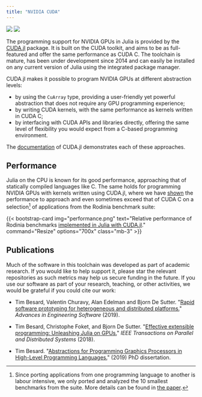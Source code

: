 ```yaml
---
title: "NVIDIA CUDA"
---
```


[![][docs-latest-img]][docs-latest-url] [![][github-stars-img]][github-stars-url]

[docs-latest-img]: https://img.shields.io/badge/docs-latest-blue.svg
[docs-latest-url]: https://juliagpu.gitlab.io/CUDA.jl/

[github-stars-img]: https://img.shields.io/github/stars/JuliaGPU/CUDA.jl?style=social
[github-stars-url]: https://github.com/JuliaGPU/CUDA.jl

The programming support for NVIDIA GPUs in Julia is provided by the
[CUDA.jl](https://github.com/JuliaGPU/CUDA.jl) package. It is built on the CUDA toolkit, and
aims to be as full-featured and offer the same performance as CUDA C. The toolchain is
mature, has been under development since 2014 and can easily be installed on any current
version of Julia using the integrated package manager.

CUDA.jl makes it possible to program NVIDIA GPUs at different abstraction levels:

- by using the `CuArray` type, providing a user-friendly yet powerful abstraction that does
  not require any GPU programming experience;
- by writing CUDA kernels, with the same performance as kernels written in CUDA C;
- by interfacing with CUDA APIs and libraries directly, offering the same level of
  flexibility you would expect from a C-based programming environment.

The [documentation](https://juliagpu.gitlab.io/CUDA.jl/) of CUDA.jl demonstrates each of
these approaches.


## Performance

Julia on the CPU is known for its good performance, approaching that of statically compiled
languages like C. The same holds for programming NVIDIA GPUs with kernels written using
CUDA.jl, where we have [shown][compiler-paper] the performance to approach and even
sometimes exceed that of CUDA C on a selection[^1] of applications from the Rodinia
benchmark suite:

[^1]: Since porting applications from one programming language to another is labour
intensive, we only ported and analyzed the 10 smallest benchmarks from the suite. More
details can be found in [the paper][compiler-paper].

{{< bootstrap-card
    img="performance.png"
    text="Relative performance of Rodinia benchmarks [implemented in Julia with CUDA.jl](https://github.com/JuliaParallel/rodinia)."
    command="Resize"
    options="700x"
    class="mb-3" >}}


## Publications

Much of the software in this toolchain was developed as part of academic research. If you
would like to help support it, please star the relevant repositories as such metrics may
help us secure funding in the future. If you use our software as part of your research,
teaching, or other activities, we would be grateful if you could cite our work:

[compiler-paper]: https://www.sciencedirect.com/science/article/pii/S0965997818310123
- Tim Besard, Valentin Churavy, Alan Edelman and Bjorn De Sutter. "[Rapid software
  prototyping for heterogeneous and distributed platforms.][compiler-paper]" *Advances in
  Engineering Software* (2019).

- Tim Besard, Christophe Foket, and Bjorn De Sutter. "[Effective extensible programming:
  Unleashing Julia on GPUs.](https://ieeexplore.ieee.org/abstract/document/8471188)" *IEEE
  Transactions on Parallel and Distributed Systems* (2018).

- Tim Besard. "[Abstractions for Programming Graphics Processors in High-Level Programming
  Languages.](https://blog.maleadt.net/phd.pdf)" (2019) PhD dissertation.
